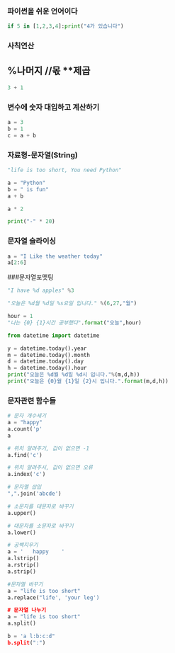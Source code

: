 ### 파이썬을 쉬운 언어이다
```python
if 5 in [1,2,3,4]:print("4가 있습니다")
```

### 사칙연산
## %나머지  //몫  **제곱
```python
3 + 1
```
### 변수에 숫자 대입하고 계산하기
```python
a = 3
b = 1
c = a + b
```
### 자료형-문자열(String)
```python
"life is too short, You need Python"

a = "Python"
b = " is fun"
a + b

a * 2

print("-" * 20)
```
### 문자열 슬라이싱
```python
a = "I Like the weather today"
a[2:6]
```

###문자열포맷팅
```python
"I have %d apples" %3

"오늘은 %d월 %d일 %s요일 입니다." %(6,27,"월")

hour = 1
"나는 {0} {1}시간 공부했다".format("오늘",hour)

from datetime import datetime

y = datetime.today().year
m = datetime.today().month
d = datetime.today().day
h = datetime.today().hour
print("오늘은 %d월 %d일 %d시 입니다."%(m,d,h))
print("오늘은 {0}월 {1}일 {2}시 입니다.".format(m,d,h))

```

### 문자관련 함수들
```python
# 문자 개수세기
a = "happy"
a.count('p'
a

# 위치 알려주기, 값이 없으면 -1
a.find('c')

# 위치 알려주시, 값이 없으면 오류
a.index('c')

# 문자열 삽입
",".join('abcde')

# 소문자를 대문자로 바꾸기
a.upper()

# 대문자를 소문자로 바꾸기
a.lower()

# 공백지우기
a = '   happy    '
a.lstrip()
a.rstrip()
a.strip()

#문자열 바꾸기
a = "life is too short"
a.replace("life', 'your leg')

# 문자열 나누기
a = "life is too short"
a.split()

b = 'a l:b:c:d"
b.split(":")
```



